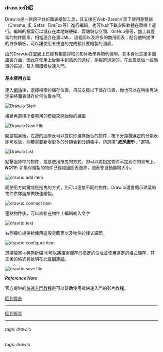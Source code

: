 ### <font id='top'>draw.io介紹</font>

Draw.io是一款跨平台的圖表繪製工具，其支援在Web-Baser介面下使用瀏覽器（Chrome, IE, Safari, FireFox等）進行編輯，也可以於下載安裝軟體在單機上運行。編輯的檔案可以儲存在本地端硬碟、雲端儲存空間、GitHub等等，加上其豐富的物件圖庫，相當適合在畫UML、流程圖以及許多的商用圖表；配合他所提供的許多模板，可以讓使用者快速的完成預計要繪製的圖表。

由於Draw.io在[官網](https://drawio-app.com/)上已經有相當詳細的影片教學與範例說明，其本身也支援多國語言介面，因此在使用上從新手到熟悉的過程，是相當迅速的。在此篇章做一些簡單的描述，幫入閱讀者快速入門。



#### 基本使用方法

連入[網站](https://app.diagrams.net/)後，選擇檔案的儲存位置，目前支援以下儲存位置，你也可以在稍後再決定要將圖表儲存於何位置亦可。

![Draw.io Start](../../Image/drawioStart.png)



接著再選擇所要套用的模板來開始你的繪圖

![Draw.io New File](../../Image/drawioNewFile.png)



開啟檔案後，左邊的圖庫表可以提供你選擇適合的物件，按下分類欄選定的分類表即可收放，倘若需要新增更多的分類表到分類欄中，請選擇"***更多圖形...***"選項。

![Draw.io List](../../Image/drawioList.png)



點擊圖庫中的物件，或是使用拖曳的方式，即可以將指定物件添加到你的畫布上。
***NOTE***: 如果你繪製的物件已經超過圖表邊界，圖表會自動擴增大小。

![draw.io add item](../../Image/drawioAddItem.png)



而使用方向鍵或是拖曳的方式，則可以連接不同的物件。Draw.io還會顯示建議的物件供你選擇做快速繪製。

![draw.io connect item](../../Image/drawioConnectItem.png)



連點物件後，可以直接在物件上編輯輸入文字

![draw.io text](../../Image/drawioText.png)



右側欄位提供給使用這設定圖表以及物件的樣式細節。

![draw.io configure item](../../Image/drawioCfgItem.png)



選擇檔案->另存新檔
則可以將檔案儲存於指定的位址並使用選定的格式儲存，其支援的格式與說明在此[官網連結](https://www.diagrams.net/doc/faq/save-file-formats)。

![draw.io save file](../../Image/drawioSaveFile.png)



***Reference Note***

官方提供的[快速入門教程](https://youtu.be/Z0D96ZikMkc)是可以幫助使用者快速入門的影片教程。



[回到頁首](#top)

---

[回到首頁](../../index.md)

---

###### tags: draw.io
###### tags: drawio
